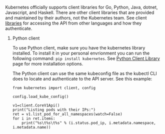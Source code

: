 Kubernetes officially supports client libraries for Go, Python, Java, dotnet, Javascript, and Haskell. There are other client libraries that are provided and maintained by their authors, not the Kubernetes team. See client [libraries](https://kubernetes.io/docs/reference/using-api/client-libraries/) for accessing the API from other languages and how they authenticate.

1. Python client

    To use Python client, make sure you have the kubernetes library installed. To install it in your personal envrionment you can run the following command: `pip install kubernetes`. See [Python Client Library](https://github.com/kubernetes-client/python) page for more installation options.

    The Python client can use the same kubeconfig file as the kubectl CLI does to locate and authenticate to the API server. See this example:

    ```
    from kubernetes import client, config

    config.load_kube_config()

    v1=client.CoreV1Api()
    print("Listing pods with their IPs:")
    ret = v1.list_pod_for_all_namespaces(watch=False)
    for i in ret.items:
        print("%s\t%s\t%s" % (i.status.pod_ip, i.metadata.namespace, i.metadata.name))
    ```
